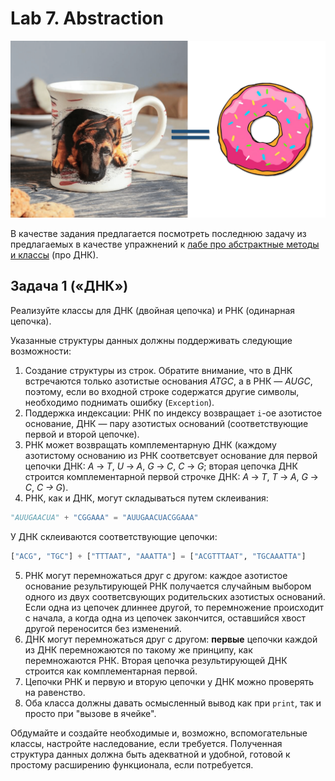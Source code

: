# Lab 7. Abstraction

![](./images/dognut.png)

В качестве задания предлагается посмотреть последнюю задачу из предлагаемых в качестве упражнений к [лабе про абстрактные методы и классы](http://cs.mipt.ru/advanced_python/lessons/lab07.html) (про ДНК).

## Задача 1 («‎ДНК»‎)

Реализуйте классы для ДНК (двойная цепочка) и РНК (одинарная цепочка).

Указанные структуры данных должны поддерживать следующие возможности:

1. Создание структуры из строк. Обратите внимание, что в ДНК встречаются только азотистые основания *ATGC*, а в РНК — *AUGC*, поэтому, если во входной строке содержатся другие символы, необходимо поднимать ошибку (`Exception`).
2. Поддержка индексации: РНК по индексу возвращает `i`-ое азотистое основание, ДНК — пару азотистых оснований (соответствующие первой и второй цепочке).
3. РНК может возвращать комплементарную ДНК (каждому азотистому основанию из РНК соответсвует основание для первой цепочки ДНК: *A* → *T*, *U* → *A*, *G* → *C*, *C* → *G*; вторая цепочка ДНК строится комплементарной первой строчке ДНК: *A* → *T*, *T* → *A*, *G* → *C*, *C → G*).
4. РНК, как и ДНК, могут складываться путем склеивания:
  ```python
  "AUUGAACUA" + "CGGAAA" = "AUUGAACUACGGAAA"
  ```
  У ДНК склеиваются соответствующие цепочки:
  ```python
  ["ACG", "TGC"] + ["TTTAAT", "AAATTA"] = ["ACGTTTAAT", "TGCAAATTA"]
  ```
5. РНК могут перемножаться друг с другом: каждое азотистое основание результирующей РНК получается случайным выбором одного из двух соответсвующих родительских азотистых оснований. Если одна из цепочек длиннее другой, то перемножение происходит с начала, а когда одна из цепочек закончится, оставшийся хвост другой переносится без изменений.
6. ДНК могут перемножаться друг с другом: **первые** цепочки каждой из ДНК перемножаются по такому же принципу, как перемножаются РНК. Вторая цепочка результирующей ДНК строится как комплементарная первой.
7. Цепочки РНК и первую и вторую цепочки у ДНК можно проверять на равенство.
8. Оба класса должны давать осмысленный вывод как при `print`, так и просто при "вызове в ячейке".

Обдумайте и создайте необходимые и, возможно, вспомогательные классы, настройте наследование, если требуется.
Полученная структура данных должна быть адекватной и удобной, готовой к простому расширению функционала, если потребуется.
